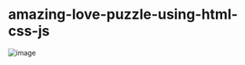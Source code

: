 # amazing-love-puzzle-using-html-css-js
![image](https://github.com/user-attachments/assets/24143dcb-eb77-4924-8256-04f2941ae174)


